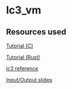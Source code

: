 # lc3_vm



## Resources used

[Tutorial (C)](https://justinmeiners.github.io/lc3-vm/index.html)

[Tutorial (Rust)](https://www.rodrigoaraujo.me/posts/lets-build-an-lc-3-virtual-machine/)

[lc3 reference](https://justinmeiners.github.io/lc3-vm/supplies/lc3-isa.pdf)

[Input/Output slides](https://www.cis.upenn.edu/~milom/cse240-Fall05/handouts/Ch08.pdf)
